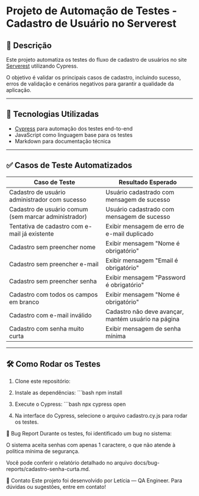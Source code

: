# Projeto de Automação de Testes - Cadastro de Usuário no Serverest

## 🚀 Descrição

Este projeto automatiza os testes do fluxo de cadastro de usuários no site [Serverest](https://front.serverest.dev/cadastrarusuarios) utilizando Cypress.

O objetivo é validar os principais casos de cadastro, incluindo sucesso, erros de validação e cenários negativos para garantir a qualidade da aplicação.

---

## 🧪 Tecnologias Utilizadas

- [Cypress](https://www.cypress.io/) para automação dos testes end-to-end
- JavaScript como linguagem base para os testes
- Markdown para documentação técnica

---

## ✅ Casos de Teste Automatizados

| Caso de Teste                                         | Resultado Esperado                                  |
|-------------------------------------------------------|-----------------------------------------------------|
| Cadastro de usuário administrador com sucesso         | Usuário cadastrado com mensagem de sucesso          |
| Cadastro de usuário comum (sem marcar administrador)  | Usuário cadastrado com mensagem de sucesso          |
| Tentativa de cadastro com e-mail já existente         | Exibir mensagem de erro de e-mail duplicado         |
| Cadastro sem preencher nome                           | Exibir mensagem "Nome é obrigatório"                |
| Cadastro sem preencher e-mail                         | Exibir mensagem "Email é obrigatório"               |
| Cadastro sem preencher senha                          | Exibir mensagem "Password é obrigatório"            |
| Cadastro com todos os campos em branco                | Exibir mensagem "Nome é obrigatório"                |
| Cadastro com e-mail inválido                          | Cadastro não deve avançar, mantém usuário na página |
| Cadastro com senha muito curta                        | Exibir mensagem de senha mínima                     |

---

## 🛠️ Como Rodar os Testes

1. Clone este repositório: 


2. Instale as dependências:
´´´bash
npm install 
   
3. Execute o Cypress: 
´´´bash
npx cypress open

4. Na interface do Cypress, selecione o arquivo cadastro.cy.js para rodar os testes.


🐞 Bug Report
Durante os testes, foi identificado um bug no sistema:

O sistema aceita senhas com apenas 1 caractere, o que não atende à política mínima de segurança.

Você pode conferir o relatório detalhado no arquivo docs/bug-reports/cadastro-senha-curta.md.

🤝 Contato
Este projeto foi desenvolvido por Letícia — QA Engineer.
Para dúvidas ou sugestões, entre em contato!
